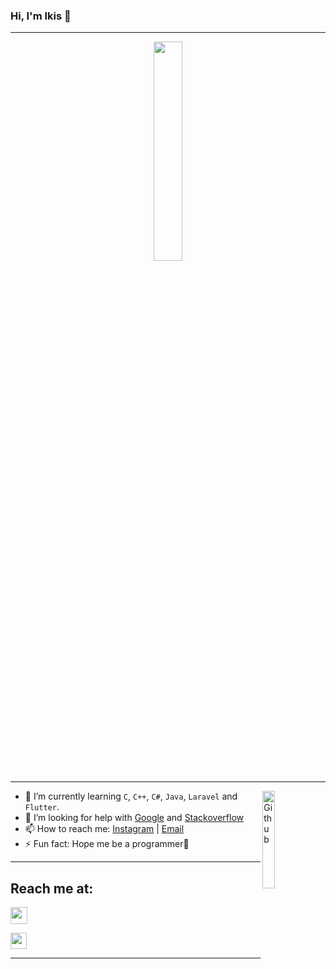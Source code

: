 ### Hi, I'm Ikis 👋

---
<p align="center">
  <img src="https://media.giphy.com/media/VTtANKl0beDFQRLDTh/giphy.gif" width="30%"><br>
</p>

---

<img width="20%" align="right" alt="Github" src="https://media.giphy.com/media/zOvBKUUEERdNm/giphy.gif" />

- 🌱 I’m currently learning `C`, `C++`, `C#`, `Java`, `Laravel` and `Flutter`.
- 🤔 I’m looking for help with [Google](https://google.com) and [Stackoverflow](https://stackoverflow.com
)
- 📫 How to reach me: [Instagram](https://instagram.com/krsxishere) | [Email](krisnapurnama28@gmail.com)
- ⚡ Fun fact: Hope me be a programmer🙏

---
## Reach me at:

[<img width="27px" src="https://img.icons8.com/nolan/64/telegram-app.png"/>](https://t.me/KrsXishere)

[<img width="26px" src="https://img.icons8.com/nolan/64/x.png"/>](https://twitter.com/KrsnaZx)

---
